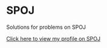# SPOJ
Solutions for problems on SPOJ

[Click here to view my profile on SPOJ](http://www.spoj.com/users/scorta/)
